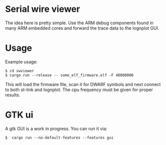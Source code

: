 
# Serial wire viewer

The idea here is pretty simple. Use the ARM debug components
found in many ARM embedded cores and forward the trace
data to the lognplot GUI.

# Usage

Example usage:

    $ cd swviewer
    $ cargo run --release -- some_elf_firmware.elf -F 48000000

This will load the firmware file, scan it for DWARF symbols and
next connect to both st-link and lognplot. The cpu frequency
must be given for proper results.

# GTK ui

A gtk GUI is a work in progress. You can run it via:

    $  cargo run --no-default-features --features gui